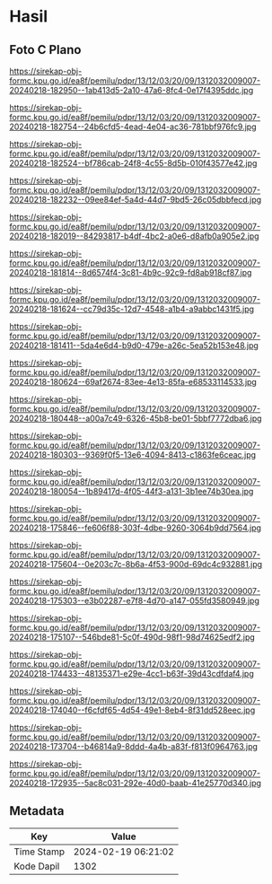 # Hasil

## Foto C Plano

https://sirekap-obj-formc.kpu.go.id/ea8f/pemilu/pdpr/13/12/03/20/09/1312032009007-20240218-182950--1ab413d5-2a10-47a6-8fc4-0e17f4395ddc.jpg

https://sirekap-obj-formc.kpu.go.id/ea8f/pemilu/pdpr/13/12/03/20/09/1312032009007-20240218-182754--24b6cfd5-4ead-4e04-ac36-781bbf976fc9.jpg

https://sirekap-obj-formc.kpu.go.id/ea8f/pemilu/pdpr/13/12/03/20/09/1312032009007-20240218-182524--bf786cab-24f8-4c55-8d5b-010f43577e42.jpg

https://sirekap-obj-formc.kpu.go.id/ea8f/pemilu/pdpr/13/12/03/20/09/1312032009007-20240218-182232--09ee84ef-5a4d-44d7-9bd5-26c05dbbfecd.jpg

https://sirekap-obj-formc.kpu.go.id/ea8f/pemilu/pdpr/13/12/03/20/09/1312032009007-20240218-182019--84293817-b4df-4bc2-a0e6-d8afb0a905e2.jpg

https://sirekap-obj-formc.kpu.go.id/ea8f/pemilu/pdpr/13/12/03/20/09/1312032009007-20240218-181814--8d6574f4-3c81-4b9c-92c9-fd8ab918cf87.jpg

https://sirekap-obj-formc.kpu.go.id/ea8f/pemilu/pdpr/13/12/03/20/09/1312032009007-20240218-181624--cc79d35c-12d7-4548-a1b4-a9abbc1431f5.jpg

https://sirekap-obj-formc.kpu.go.id/ea8f/pemilu/pdpr/13/12/03/20/09/1312032009007-20240218-181411--5da4e6d4-b9d0-479e-a26c-5ea52b153e48.jpg

https://sirekap-obj-formc.kpu.go.id/ea8f/pemilu/pdpr/13/12/03/20/09/1312032009007-20240218-180624--69af2674-83ee-4e13-85fa-e68533114533.jpg

https://sirekap-obj-formc.kpu.go.id/ea8f/pemilu/pdpr/13/12/03/20/09/1312032009007-20240218-180448--a00a7c49-6326-45b8-be01-5bbf7772dba6.jpg

https://sirekap-obj-formc.kpu.go.id/ea8f/pemilu/pdpr/13/12/03/20/09/1312032009007-20240218-180303--9369f0f5-13e6-4094-8413-c1863fe6ceac.jpg

https://sirekap-obj-formc.kpu.go.id/ea8f/pemilu/pdpr/13/12/03/20/09/1312032009007-20240218-180054--1b89417d-4f05-44f3-a131-3b1ee74b30ea.jpg

https://sirekap-obj-formc.kpu.go.id/ea8f/pemilu/pdpr/13/12/03/20/09/1312032009007-20240218-175846--fe606f88-303f-4dbe-9260-3064b9dd7564.jpg

https://sirekap-obj-formc.kpu.go.id/ea8f/pemilu/pdpr/13/12/03/20/09/1312032009007-20240218-175604--0e203c7c-8b6a-4f53-900d-69dc4c932881.jpg

https://sirekap-obj-formc.kpu.go.id/ea8f/pemilu/pdpr/13/12/03/20/09/1312032009007-20240218-175303--e3b02287-e7f8-4d70-a147-055fd3580949.jpg

https://sirekap-obj-formc.kpu.go.id/ea8f/pemilu/pdpr/13/12/03/20/09/1312032009007-20240218-175107--546bde81-5c0f-490d-98f1-98d74625edf2.jpg

https://sirekap-obj-formc.kpu.go.id/ea8f/pemilu/pdpr/13/12/03/20/09/1312032009007-20240218-174433--48135371-e29e-4cc1-b63f-39d43cdfdaf4.jpg

https://sirekap-obj-formc.kpu.go.id/ea8f/pemilu/pdpr/13/12/03/20/09/1312032009007-20240218-174040--f6cfdf65-4d54-49e1-8eb4-8f31dd528eec.jpg

https://sirekap-obj-formc.kpu.go.id/ea8f/pemilu/pdpr/13/12/03/20/09/1312032009007-20240218-173704--b46814a9-8ddd-4a4b-a83f-f813f0964763.jpg

https://sirekap-obj-formc.kpu.go.id/ea8f/pemilu/pdpr/13/12/03/20/09/1312032009007-20240218-172935--5ac8c031-292e-40d0-baab-41e25770d340.jpg


## Metadata

| Key        | Value               |
| ---------- | ------------------- |
| Time Stamp | 2024-02-19 06:21:02 |
| Kode Dapil | 1302                |



